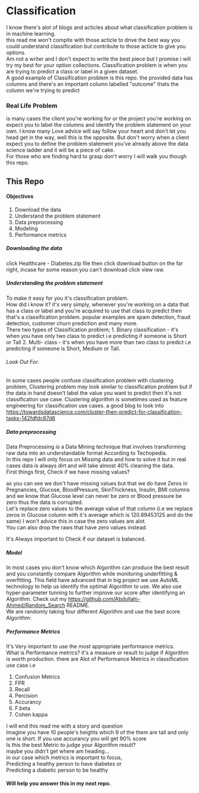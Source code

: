 # Classification
I know there's alot of blogs and acticles about what classification problem is in machine learning.  
this read me won't compite with those acticle to drive the best way you could understand classification but contribute to those acticle to give you options.  
Am not a writer and I don't expect to write the best piece but I promise i will try my best for your option collections.
Classification problem is when you are trying to predict a class or label in a given dataset.  
A good example of Classification problem is this repo. the provided data has columns and there's an important column labelled "outcome" thats the column we're trying to predict

### Real Life Problem
is many cases the client you're working for or the project you're working on expect you to label the columns and identify the problem statement on your own. I know many Love advice will say follow your heart and don't let you head get in the way, well this is the opposite. But don't worry when a client expect you to define the problem statement you've already above the data science ladder and it will be a piece of cake.  
For those who are finding hard to grasp don't worry I will walk you though this repo.

## This Repo
#### Objectives
1. Download the data  
2. Understand the problem statement
3. Data preprocessing
4. Modeling
5. Performance metrics  
   
##### Downloading the data
click Healthcare - Diabetes.zip file then click download button on the far right, incase for some reason you can't download click view raw.  
  
##### Understanding the problem statement
To make it easy for you it's classification problem.  
How did i know it? it's very simply, whenever you're working on a data that has a class or label and you're acquired to use that class to predict then that's a classification problem. popular examples are spam detection, fraud detection, customer churn prediction and many more.  
There two types of Classification problem;
                                          1. Binary classification - it's when you have only two class to predict i.e predicting if someone is Short or Tall 
                                          2. Multi- class - it's when you have more than two class to predict i.e predicting  if someone is Short, Medium or Tall.
###### Look Out For.
In some cases people confuse classification problem with clustering problem, Clustering problem may look similar to classification problem but if the data in hand doesn't label the value you want to predict then it's not classification use case. Clustering algorithm is sometimes used as feature engineering for classification use cases. a good blog to look into https://towardsdatascience.com/cluster-then-predict-for-classification-tasks-142fdfdc87d6

##### Data preprocessing
Data Preprocessing is a Data Mining technique that involves transforming raw data into an understandable format According to Techopedia.  
In this repo I will only focus on Missing data and how to solve it but in real cases data is always dirt and will take almost 40% cleaning the data.  
First things first, Check if we have missing values?





as you can see we don't have missing values but that we do have Zeros in Pregnancies, Glucose, BloodPressure, SkinThickness, Insulin, BMI columns and we know that Glucose level can never be zero or Blood pressure be zero thus the data is corrupted.  
Let's replace zero values to the average value of that column (i.e we replace zeros in Glucose column with it's average which is 120.89453125 and do the same) I won't advice this in case the zero values are alot.  
You can also drop the raws that have zero values instead.





It's Always important to Check if our dataset is balanced.










##### Model
In most cases you don't know which Algorithm can produce the best result and you constantly compare Algorithm while monitoring underfitting & overfitting. This field have advanced that in big project we use AutoML technology to help us identify the optimal Algorithm to use. We also use hyper-parameter tunning to further improve our score after identifying an Algorithm. Check out my https://github.com/Abdullahi-Ahmed/Random_Search README.  
We are randomly taking four different Algorithm and use the best score Algorithm:








##### Performance Metrics 
It's Very important to use the most appropriate performance metrics.  
What is  Performance metrics? it's a measure or result to judge if Algorithm is worth production. there are Alot of Performance Metrics in classification use case i.e
1. Confusion Metrics
2. FPR 
3. Recall 
4. Percision
5. Accurancy
6. F.beta
7. Cohen kappa  


I will end this read me with a story and question  
Imagine you have 10 people's heights which 9 of the them are tall and only one is short. If you use accurancy you will get 90% score  
Is this the best Metric to judge your Algorithm result?  
maybe you didn't get where am heading...  
in our case which metrics is important to focus,  
Predicting a healthy person to have diabetes or  
Predicting a diabetic person to be healthy

#### Will help you answer this in my next repo.


